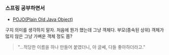 ### 스프링 공부하면서

- [POJO(Plain Old Java Object)](https://ko.wikipedia.org/wiki/Plain_Old_Java_Object "위키백과")

구지 의미를 생각하지 말자. 처음에 뭔가 했는데 그냥 객체다. 부모(종속된 상위) 객체가 많지 않은 그냥 가벼운 객체 정도 쯤?
>"...적당한 이름을 하나 만들어 붙였더니, 아 글쎄, 다들 좋아하더라고."

